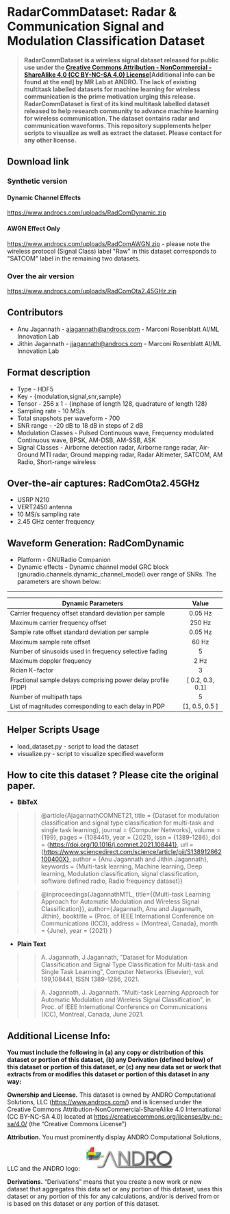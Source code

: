 # RadarCommDataset: Radar & Communication Signal and Modulation Classification Dataset
> **RadarCommDataset is a wireless signal dataset released for public use under the [Creative Commons Attribution - NonCommercial - ShareAlike 4.0 (CC BY-NC-SA 4.0) License](https://creativecommons.org/licenses/by-nc-sa/4.0/)[Additional info can be found at the end] by MR Lab at ANDRO. The lack of existing multitask labelled datasets for machine learning for wireless communication is the prime motivation urging this release. RadarCommDataset is first of its kind multitask labelled dataset released to help research community to advance machine learning for wireless communication. The dataset contains radar and communication waveforms. This repository supplements helper scripts to visualize as well as extract the dataset. Please contact for any other license.**
## Download link
### Synthetic version
#### Dynamic Channel Effects
https://www.androcs.com/uploads/RadComDynamic.zip
#### AWGN Effect Only
https://www.androcs.com/uploads/RadComAWGN.zip - please note the wireless protocol (Signal Class) label "Raw" in this dataset corresponds to "SATCOM" label in the remaining two datasets.
### Over the air version
https://www.androcs.com/uploads/RadComOta2.45GHz.zip
## Contributors
* Anu Jagannath    - ajagannath@androcs.com - Marconi Rosenblatt AI/ML Innovation Lab
* Jithin Jagannath - jjagannath@androcs.com - Marconi Rosenblatt AI/ML Innovation Lab

## Format description
* Type - HDF5
* Key  - {modulation,signal,snr,sample}
* Tensor - 256 x 1 - {inphase of length 128, quadrature of length 128}
* Sampling rate - 10 MS/s
* Total snapshots per waveform - 700
* SNR range - -20 dB to 18 dB in steps of 2 dB
* Modulation Classes - Pulsed Continuous wave, Frequency modulated Continuous wave, BPSK, AM-DSB, AM-SSB, ASK
* Signal Classes -  Airborne detection radar, Airborne range radar, Air-Ground MTI radar, Ground mapping radar, Radar Altimeter, SATCOM, AM Radio, Short-range wireless
## Over-the-air captures: RadComOta2.45GHz
* USRP N210 
* VERT2450 antenna
* 10 MS/s sampling rate
* 2.45 GHz center frequency

## Waveform Generation: RadComDynamic
* Platform - GNURadio Companion
* Dynamic effects - Dynamic channel model GRC block (gnuradio.channels.dynamic_channel_model) over range of SNRs. The parameters are shown below:
--------------------------------------------------------------------------------------
| Dynamic Parameters                                            |         Value        |
|---------------------------------------------------------------|:--------------------:|
| Carrier frequency offset standard deviation per sample        |       0.05 Hz      |
| Maximum carrier frequency offset                              |       250 Hz       |
| Sample rate offset standard deviation per sample              |       0.05 Hz      |
| Maximum sample rate offset                                    |        60 Hz       |
| Number of sinusoids used in frequency selective fading        |           5          |
| Maximum doppler frequency                                     |         2 Hz         |
| Rician K-factor                                               |           3          |
| Fractional sample delays comprising power delay profile (PDP) | [ 0.2, 0.3, 0.1] |
| Number of multipath taps                                      |           5          |
| List of magnitudes corresponding to each delay in PDP         |  [1, 0.5, 0.5 ]  |
## Helper Scripts Usage
* load_dataset.py - script to load the dataset
* visualize.py    - script to visualize specified waveform

## How to cite this dataset ? Please cite the original paper.
* **BibTeX** 
> >  @article{AjagannathCOMNET21,
title = {Dataset for modulation classification and signal type classification for multi-task and single task learning},
journal = {Computer Networks},
volume = {199},
pages = {108441},
year = {2021},
issn = {1389-1286},
doi = {https://doi.org/10.1016/j.comnet.2021.108441},
url = {https://www.sciencedirect.com/science/article/pii/S138912862100400X},
author = {Anu Jagannath and Jithin Jagannath},
keywords = {Multi-task learning, Machine learning, Deep learning, Modulation classification, signal classification, software defined radio, Radio frequency dataset}} </br >

> > @inproceedings{JagannathMTL, title={{Multi-task Learning Approach for Automatic Modulation and Wireless Signal Classification}}, author={Jagannath, Anu and Jagannath, Jithin}, booktitle = {Proc. of IEEE International Conference on Communications (ICC)}, address = {Montreal, Canada}, month = {June}, year = {2021} } </br >
* **Plain Text** 
> > A. Jagannath, J.Jagannath, "Dataset for Modulation Classification and Signal Type Classification for Multi-task and Single Task Learning", Computer Networks (Elsevier), vol. 199,108441, ISSN 1389-1286, 2021. </br >

> > A. Jagannath, J. Jagannath. "Multi-task Learning Approach for Automatic Modulation and Wireless Signal Classification", in Proc. of IEEE International Conference on Communications (ICC), Montreal, Canada, June 2021.</br >


## Additional License Info:
**You must include the following in (a) any copy or distribution of this dataset or portion of this dataset, (b) any Derivation (defined below) of this dataset or portion of this dataset, or (c) any new data set or work that extracts from or modifies this dataset or portion of this dataset in any way:**

**Ownership and License.** This dataset is owned by ANDRO Computational Solutions, LLC (https://www.androcs.com/) and is licensed under the Creative Commons Attribution-NonCommercial-ShareAlike 4.0 International (CC BY-NC-SA 4.0) located at https://creativecommons.org/licenses/by-nc-sa/4.0/  (the “Creative Commons License”)

**Attribution.** You must prominently display ANDRO Computational Solutions, LLC and the ANDRO logo: ![ANDRO](https://github.com/ANDROComputationalSolutions/RadarCommDataset/blob/main/andro.png)
 
**Derivations.** “Derivations” means that you create a new work or new dataset that aggregates this data set or any portion of this dataset, uses this dataset or any portion of this for any calculations, and/or is derived from or is based on this dataset or any portion of this dataset.  


